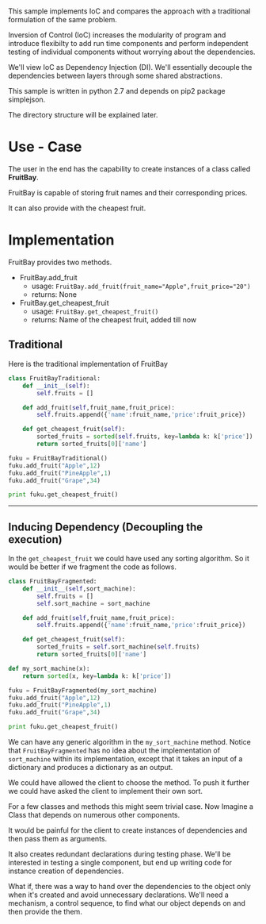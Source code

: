 # 

This sample implements IoC and compares the approach with a traditional formulation of the same problem.

Inversion of Control (IoC) increases the modularity of program and introduce flexibilty to add run time components and perform independent testing of individual components without worrying about the dependencies. 

We'll view IoC as Dependency Injection (DI). We'll essentially decouple the dependencies between layers through some shared abstractions. 

This sample is written in python 2.7 and depends on pip2 package simplejson.

The directory structure will be explained later.

# Use - Case

The user in the end has the capability to create instances of a class called **FruitBay**. 

FruitBay is capable of storing fruit names and their corresponding prices.

It can also provide with the cheapest fruit.

# Implementation

FruitBay provides two methods.
+ FruitBay.add_fruit
    + usage: `FruitBay.add_fruit(fruit_name="Apple",fruit_price="20")`
    + returns: None
+ FruitBay.get_cheapest_fruit
    + usage: `FruitBay.get_cheapest_fruit()`
    + returns: Name of the cheapest fruit, added till now

## Traditional
Here is the traditional implementation of FruitBay

```python
class FruitBayTraditional:
    def __init__(self):
        self.fruits = []

    def add_fruit(self,fruit_name,fruit_price):
        self.fruits.append({'name':fruit_name,'price':fruit_price})

    def get_cheapest_fruit(self):
        sorted_fruits = sorted(self.fruits, key=lambda k: k['price'])
        return sorted_fruits[0]['name']

fuku = FruitBayTraditional()
fuku.add_fruit("Apple",12)
fuku.add_fruit("PineApple",1)
fuku.add_fruit("Grape",34)

print fuku.get_cheapest_fruit()
```

---

## Inducing Dependency (Decoupling the execution)

In the `get_cheapest_fruit` we could have used any sorting algorithm. So it would be better if we fragment the code as follows.

```python
class FruitBayFragmented:
    def __init__(self,sort_machine):
        self.fruits = []
        self.sort_machine = sort_machine

    def add_fruit(self,fruit_name,fruit_price):
        self.fruits.append({'name':fruit_name,'price':fruit_price})

    def get_cheapest_fruit(self):
        sorted_fruits = self.sort_machine(self.fruits)
        return sorted_fruits[0]['name']

def my_sort_machine(x):
    return sorted(x, key=lambda k: k['price'])

fuku = FruitBayFragmented(my_sort_machine)
fuku.add_fruit("Apple",12)
fuku.add_fruit("PineApple",1)
fuku.add_fruit("Grape",34)

print fuku.get_cheapest_fruit()
```

We can have any generic algorithm in the `my_sort_machine` method. Notice that `FruitBayFragmented` has no idea about the implementation of `sort_machine` within its implementation, except that it takes an input of a dictionary and produces a dictionary as an output.

We could have allowed the client to choose the method. To push it further we could have asked the client to implement their own sort.

For a few classes and methods this might seem trivial case. Now Imagine a Class that depends on numerous other components. 

It would be painful for the client to create instances of dependencies and then pass them as arguments. 

It also creates redundant declarations during testing phase. We'll be interested in testing a single component, but end up writing code for instance creation of dependencies.

What if, there was a way to hand over the dependencies to the object only when it's created and avoid unnecessary declarations. We'll need a mechanism, a control sequence, to find what our object depends on and then provide the them. 